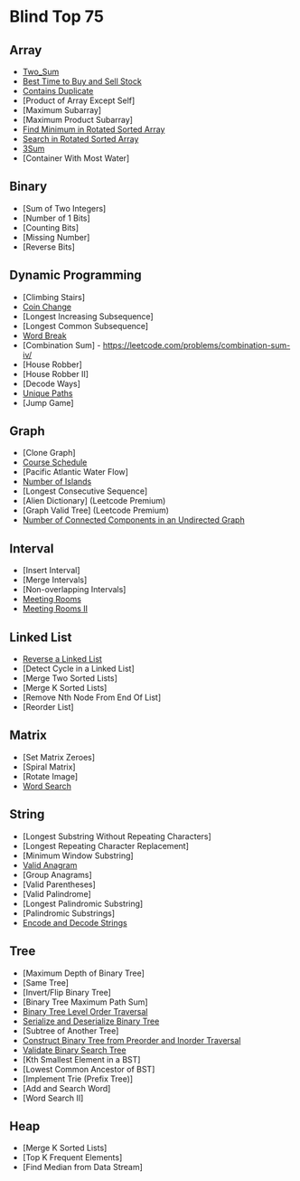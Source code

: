 # Blind Top 75

## Array
- [Two_Sum](Two_Sum.py)
- [Best Time to Buy and Sell Stock](Buy_And_Sell_Stock.py)
- [Contains Duplicate](Contains_Duplicates.py)
- [Product of Array Except Self]
- [Maximum Subarray]
- [Maximum Product Subarray]
- [Find Minimum in Rotated Sorted Array](Find_Minimum_in_Sorted_Rotated_Array.py)
- [Search in Rotated Sorted Array](Search_In_Rotated_Sorted_Array.py)
- [3Sum](3Sum.py)
- [Container With Most Water]

## Binary
- [Sum of Two Integers]
- [Number of 1 Bits]
- [Counting Bits]
- [Missing Number]
- [Reverse Bits]

## Dynamic Programming
- [Climbing Stairs]
- [Coin Change](Coin_Change.py)
- [Longest Increasing Subsequence]
- [Longest Common Subsequence]
- [Word Break](Word_Break.py)
- [Combination Sum] - https://leetcode.com/problems/combination-sum-iv/
- [House Robber]
- [House Robber II]
- [Decode Ways]
- [Unique Paths](Unique_Paths.py)
- [Jump Game]

## Graph
- [Clone Graph]
- [Course Schedule](Course_Schedule.py)
- [Pacific Atlantic Water Flow]
- [Number of Islands](Number_Of_Islands.py)
- [Longest Consecutive Sequence]
- [Alien Dictionary] (Leetcode Premium)
- [Graph Valid Tree] (Leetcode Premium)
- [Number of Connected Components in an Undirected Graph](Number_of_Connected_Components_in_an_Undirected_Graph.py)

## Interval
- [Insert Interval]
- [Merge Intervals]
- [Non-overlapping Intervals]
- [Meeting Rooms](Meeting_Room_I.py)
- [Meeting Rooms II](Meeting_RoomsII.py)

## Linked List
- [Reverse a Linked List](Reverse_LinkedList.py)
- [Detect Cycle in a Linked List]
- [Merge Two Sorted Lists]
- [Merge K Sorted Lists]
- [Remove Nth Node From End Of List]
- [Reorder List]

## Matrix
- [Set Matrix Zeroes]
- [Spiral Matrix]
- [Rotate Image]
- [Word Search](Word_Search.py)

## String
- [Longest Substring Without Repeating Characters]
- [Longest Repeating Character Replacement]
- [Minimum Window Substring]
- [Valid Anagram](Valid_Anagram.py)
- [Group Anagrams]
- [Valid Parentheses]
- [Valid Palindrome]
- [Longest Palindromic Substring]
- [Palindromic Substrings]
- [Encode and Decode Strings](Encode_and_Decode_Strings.py)

## Tree
- [Maximum Depth of Binary Tree]
- [Same Tree]
- [Invert/Flip Binary Tree]
- [Binary Tree Maximum Path Sum]
- [Binary Tree Level Order Traversal](BinaryTree_Level_Order_Traversal.py)
- [Serialize and Deserialize Binary Tree](Serialize_Deserialize_BinaryTree.py)
- [Subtree of Another Tree]
- [Construct Binary Tree from Preorder and Inorder Traversal](Construct_BinaryTree_from_PreOrderInorder_Traversal.py)
- [Validate Binary Search Tree](Validate_Binary_Search_Tree.py)
- [Kth Smallest Element in a BST]
- [Lowest Common Ancestor of BST]
- [Implement Trie (Prefix Tree)]
- [Add and Search Word]
- [Word Search II]

## Heap
- [Merge K Sorted Lists]
- [Top K Frequent Elements]
- [Find Median from Data Stream]
